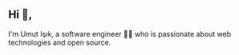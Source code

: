 ## Hi 👋, 
I'm Umut Işık, a software engineer 👨‍💻 who is passionate about web technologies and open source. 

<!-- START gadpp -->


